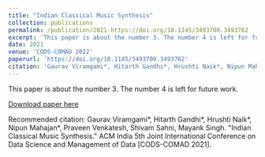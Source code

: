 ```yaml
---
title: "Indian Classical Music Synthesis"
collection: publications
permalink: /publication/2021-https://doi.org/10.1145/3493700.3493762
excerpt: 'This paper is about the number 3. The number 4 is left for future work.'
date: 2021
venue: 'CODS-COMAD 2022'
paperurl: 'https://doi.org/10.1145/3493700.3493762'
citation: 'Gaurav Viramgami*, Hitarth Gandhi*, Hrushti Naik*, Nipun Mahajan*, Praveen Venkatesh, Shivam Sahni, Mayank Singh. &quot;Indian Classical Music Synthesis.&quot; ACM India 5th Joint International Conference on Data Science and Management of Data [CODS-COMAD 2021].    '
---
```

This paper is about the number 3. The number 4 is left for future work.

[Download paper here](https://doi.org/10.1145/3493700.3493762)

Recommended citation: Gaurav Viramgami*, Hitarth Gandhi*, Hrushti Naik*, Nipun Mahajan*, Praveen Venkatesh, Shivam Sahni, Mayank Singh. "Indian Classical Music Synthesis." ACM India 5th Joint International Conference on Data Science and Management of Data [CODS-COMAD 2021].    